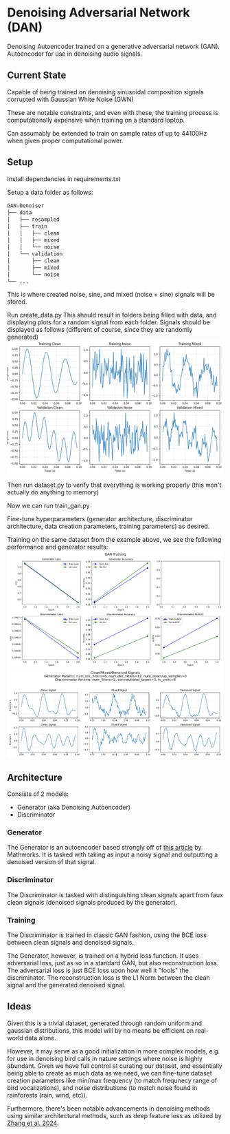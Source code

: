 # Denoising Adversarial Network (DAN)

Denoising Autoencoder trained on a generative adversarial network (GAN). Autoencoder for use in denoising
audio signals.

## Current State

Capable of being trained on denoising sinusoidal composition signals corrupted with Gaussian White Noise (GWN)

These are notable constraints, and even with these, the training process is computationally expensive when training on a standard laptop. 

Can assumably be extended to train on sample rates of up to 44100Hz when given proper computational power.

## Setup

Install dependencies in requirements.txt

Setup a data folder as follows:
```
GAN-Denoiser
├── data
│   ├── resampled
│   ├── train
│   │   ├── clean
│   │   ├── mixed
│   │   └── noise
│   └── validation
│       ├── clean
│       ├── mixed
│       └── noise
└── ...
```
This is where created noise, sine, and mixed (noise + sine) signals will be stored.

Run create_data.py
This should result in folders being filled with data, and displaying plots for a random signal from each folder.
Signals should be displayed as follows (different of course, since they are randomly generated)
![Created Data](images/generated_data.png)

Then run dataset.py to verify that everything is working properly (this won't actually do anything to memory)

Now we can run train_gan.py

Fine-tune hyperparameters (generator architecture, discriminator architecture, data creation parameters, training parameters) as desired.



Training on the same dataset from the example above, we see the following performance and generator results:
![Models Training](images/performance_plot.png)
![Denoiser Output Examples](images/denoised_output_examples.png)

## Architecture

Consists of 2 models:
- Generator (aka Denoising Autoencoder)
- Discriminator

### Generator

The Generator is an autoencoder based strongly off of [this article](https://www.mathworks.com/help/signal/ug/denoise-signals-with-generative-adversarial-networks.html) by Mathworks. It is tasked with taking as input a noisy signal and outputting a denoised version of that signal.

### Discriminator

The Discriminator is tasked with distinguishing clean signals apart from faux clean signals (denoised signals produced by the generator). 

### Training

The Discriminator is trained in classic GAN fashion, using the BCE loss between clean signals and denoised signals.

The Generator, however, is trained on a hybrid loss function. It uses adversarial loss, just as so in a standard GAN, but also reconstruction loss. The adversarial loss is just BCE loss upon how well it "fools" the discriminator. The reconstruction loss is the L1 Norm between the clean signal and the generated denoised signal. 

## Ideas

Given this is a trivial dataset, generated through random uniform and gaussian distributions, this model will by no means be efficient on real-world data alone. 

However, it may serve as a good initialization in more complex models, e.g. for use in denoising bird calls in nature settings where noise is highly abundant. Given we have full control at curating our dataset, and essentially being able to create as much data as we need, we can fine-tune dataset creation parameters like min/max frequency (to match frequnecy range of bird vocalizations), and noise distributions (to match noise found in rainforests (rain, wind, etc)).

Furthermore, there's been notable advancements in denoising methods using similar architectural methods, such as deep feature loss as utilized by [Zhang et al. 2024](https://www.sciencedirect.com/science/article/pii/S1574954124000591). 